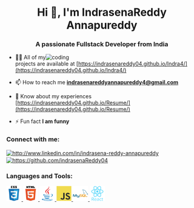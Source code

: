 <h1 align="center">Hi 👋, I'm IndrasenaReddy Annapureddy</h1>
<h3 align="center">A passionate Fullstack Developer from India</h3>
<img align="right"alt="coding"width="400"src="https://miro.medium.com/v2/resize:fit:1400/1*VMmvImch6VU5pc2VktY1uw.gif">


- 👨‍💻 All of my projects are available at [https://indrasenareddy04.github.io/Indra4/](https://indrasenareddy04.github.io/Indra4/)

- 📫 How to reach me **indrasenareddyannapureddy4@gmail.com**

- 📄 Know about my experiences [https://indrasenareddy04.github.io/Resume/](https://indrasenareddy04.github.io/Resume/)

- ⚡ Fun fact **I am funny**

<h3 align="left">Connect with me:</h3>
<p align="left">
<a href="https://linkedin.com/in/http://www.linkedin.com/in/indrasena-reddy-annapureddy" target="blank"><img align="center" src="https://raw.githubusercontent.com/rahuldkjain/github-profile-readme-generator/master/src/images/icons/Social/linked-in-alt.svg" alt="http://www.linkedin.com/in/indrasena-reddy-annapureddy" height="30" width="40" /></a>
<a href="https://github.com/indrasenaReddy04" target="blank"><img align="center" src="https://w7.pngwing.com/pngs/646/324/png-transparent-github-computer-icons-github-logo-monochrome-head-thumbnail.png" alt="https://github.com/indrasenaReddy04" height="30" width="40" /></a>
</p>


<h3 align="left">Languages and Tools:</h3>
<p align="left"> <a href="https://www.w3schools.com/css/" target="_blank" rel="noreferrer"> <img src="https://raw.githubusercontent.com/devicons/devicon/master/icons/css3/css3-original-wordmark.svg" alt="css3" width="40" height="40"/> </a> <a href="https://www.w3.org/html/" target="_blank" rel="noreferrer"> <img src="https://raw.githubusercontent.com/devicons/devicon/master/icons/html5/html5-original-wordmark.svg" alt="html5" width="40" height="40"/> </a> <a href="https://www.java.com" target="_blank" rel="noreferrer"> <img src="https://raw.githubusercontent.com/devicons/devicon/master/icons/java/java-original.svg" alt="java" width="40" height="40"/> </a> <a href="https://developer.mozilla.org/en-US/docs/Web/JavaScript" target="_blank" rel="noreferrer"> <img src="https://raw.githubusercontent.com/devicons/devicon/master/icons/javascript/javascript-original.svg" alt="javascript" width="40" height="40"/> </a> <a href="https://www.mysql.com/" target="_blank" rel="noreferrer"> <img src="https://raw.githubusercontent.com/devicons/devicon/master/icons/mysql/mysql-original-wordmark.svg" alt="mysql" width="40" height="40"/> </a> <a href="https://reactjs.org/" target="_blank" rel="noreferrer"> <img src="https://raw.githubusercontent.com/devicons/devicon/master/icons/react/react-original-wordmark.svg" alt="react" width="40" height="40"/> </a> </p>

<!--
**indrasenaReddy04/indrasenaReddy04** is a ✨ _special_ ✨ repository because its `README.md` (this file) appears on your GitHub profile.

Here are some ideas to get you started:

- 🔭 I’m currently working on ...
- 🌱 I’m currently learning ...
- 👯 I’m looking to collaborate on ...
- 🤔 I’m looking for help with ...
- 💬 Ask me about ...
- 📫 How to reach me: ...
- 😄 Pronouns: ...
- ⚡ Fun fact: ...
-->
